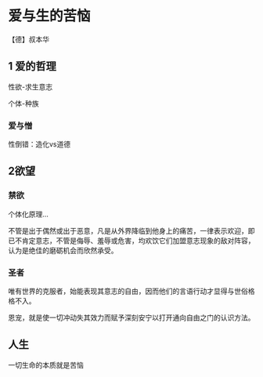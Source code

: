 # 爱与生的苦恼

【德】叔本华

## 1 爱的哲理



性欲-求生意志

个体-种族



### 爱与憎



性倒错：造化vs道德



## 2欲望





### 禁欲

个体化原理...



不管是出于偶然或出于恶意，凡是从外界降临到他身上的痛苦，一律表示欢迎，即已不肯定意志，不管是侮辱、羞辱或危害，均欢饮它们加盟意志现象的敌对阵容，认为是绝佳的磨砺机会而欣然承受。



### 圣者

唯有世界的克服者，始能表现其意志的自由，因而他们的言语行动才显得与世俗格格不入。



恩宠，就是使一切冲动失其效力而赋予深刻安宁以打开通向自由之门的认识方法。



## 人生

一切生命的本质就是苦恼







